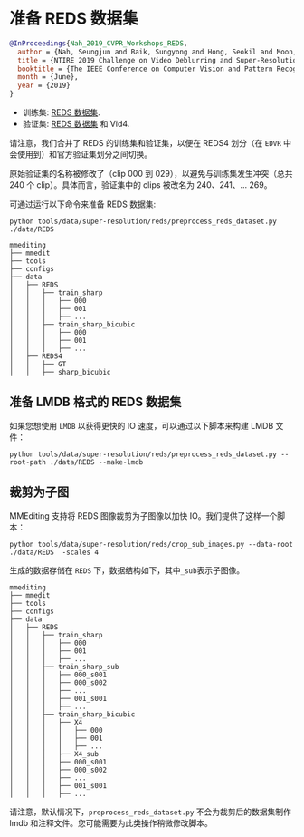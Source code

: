 # 准备 REDS 数据集

<!-- [DATASET] -->

```bibtex
@InProceedings{Nah_2019_CVPR_Workshops_REDS,
  author = {Nah, Seungjun and Baik, Sungyong and Hong, Seokil and Moon, Gyeongsik and Son, Sanghyun and Timofte, Radu and Lee, Kyoung Mu},
  title = {NTIRE 2019 Challenge on Video Deblurring and Super-Resolution: Dataset and Study},
  booktitle = {The IEEE Conference on Computer Vision and Pattern Recognition (CVPR) Workshops},
  month = {June},
  year = {2019}
}
```

- 训练集: [REDS 数据集](https://seungjunnah.github.io/Datasets/reds.html).
- 验证集: [REDS 数据集](https://seungjunnah.github.io/Datasets/reds.html) 和 Vid4.

请注意，我们合并了 REDS 的训练集和验证集，以便在 REDS4 划分（在 `EDVR` 中会使用到）和官方验证集划分之间切换。

原始验证集的名称被修改了（clip 000 到 029），以避免与训练集发生冲突（总共 240 个 clip）。具体而言，验证集中的 clips 被改名为 240、241、... 269。

可通过运行以下命令来准备 REDS 数据集:

```shell
python tools/data/super-resolution/reds/preprocess_reds_dataset.py ./data/REDS
```

```text
mmediting
├── mmedit
├── tools
├── configs
├── data
│   ├── REDS
│   │   ├── train_sharp
│   │   │   ├── 000
│   │   │   ├── 001
│   │   │   ├── ...
│   │   ├── train_sharp_bicubic
│   │   │   ├── 000
│   │   │   ├── 001
│   │   │   ├── ...
│   ├── REDS4
│   │   ├── GT
│   │   ├── sharp_bicubic
```

## 准备 LMDB 格式的 REDS 数据集

如果您想使用 `LMDB` 以获得更快的 IO 速度，可以通过以下脚本来构建 LMDB 文件：

```shell
python tools/data/super-resolution/reds/preprocess_reds_dataset.py --root-path ./data/REDS --make-lmdb
```

## 裁剪为子图

MMEditing 支持将 REDS 图像裁剪为子图像以加快 IO。我们提供了这样一个脚本：

```shell
python tools/data/super-resolution/reds/crop_sub_images.py --data-root ./data/REDS  -scales 4
```

生成的数据存储在 `REDS` 下，数据结构如下，其中`_sub`表示子图像。

```text
mmediting
├── mmedit
├── tools
├── configs
├── data
│   ├── REDS
│   │   ├── train_sharp
│   │   │   ├── 000
│   │   │   ├── 001
│   │   │   ├── ...
│   │   ├── train_sharp_sub
│   │   │   ├── 000_s001
│   │   │   ├── 000_s002
│   │   │   ├── ...
│   │   │   ├── 001_s001
│   │   │   ├── ...
│   │   ├── train_sharp_bicubic
│   │   │   ├── X4
│   │   │   │   ├── 000
│   │   │   │   ├── 001
│   │   │   │   ├── ...
│   │   │   ├── X4_sub
│   │   │   ├── 000_s001
│   │   │   ├── 000_s002
│   │   │   ├── ...
│   │   │   ├── 001_s001
│   │   │   ├── ...
```

请注意，默认情况下，`preprocess_reds_dataset.py` 不会为裁剪后的数据集制作 lmdb 和注释文件。您可能需要为此类操作稍微修改脚本。

